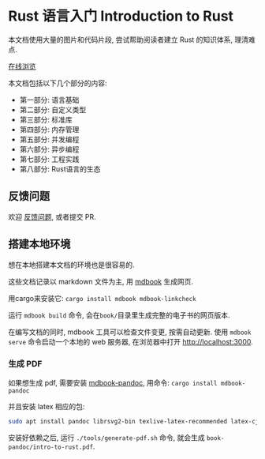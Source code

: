 # Rust 语言入门 Introduction to Rust

本文档使用大量的图片和代码片段, 尝试帮助阅读者建立 Rust 的知识体系, 理清难点.

[在线浏览](https://rust.biofan.org)

本文档包括以下几个部分的内容:

- 第一部分: 语言基础
- 第二部分: 自定义类型
- 第三部分: 标准库
- 第四部分: 内存管理
- 第五部分: 并发编程
- 第六部分: 异步编程
- 第七部分: 工程实践
- 第八部分: Rust语言的生态

## 反馈问题

欢迎 [反馈问题](https://github.com/xushaohua/intro-to-rust/issues), 或者提交 PR.

## 搭建本地环境

想在本地搭建本文档的环境也是很容易的.

这些文档记录以 markdown 文件为主, 用 [mdbook](https://github.com/rust-lang/mdBook) 生成网页.

用cargo来安装它: `cargo install mdbook mdbook-linkcheck`

运行 `mdbook build` 命令, 会在`book/`目录里生成完整的电子书的网页版本.

在编写文档的同时, mdbook 工具可以检查文件变更, 按需自动更新.
使用 `mdbook serve` 命令启动一个本地的 web 服务器, 在浏览器中打开 [http://localhost:3000](http://localhost:3000).

### 生成 PDF

如果想生成 pdf, 需要安装 [mdbook-pandoc](https://github.com/max-heller/mdbook-pandoc),
用命令: `cargo install mdbook-pandoc`

并且安装 latex 相应的包:

```bash
sudo apt install pandoc librsvg2-bin texlive-latex-recommended latex-cjk-all texlive-xetex
```

安装好依赖之后, 运行 `./tools/generate-pdf.sh` 命令, 就会生成 `book-pandoc/intro-to-rust.pdf`.
